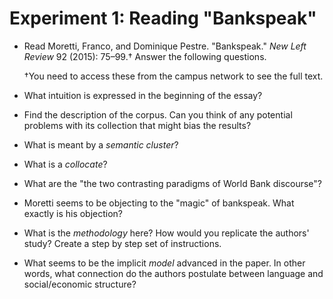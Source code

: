 # Experiment 1: Reading "Bankspeak"

- Read Moretti, Franco, and Dominique Pestre. "Bankspeak." *New Left Review*
92 (2015): 75–99.† Answer the following questions.

    †You need to access these from the campus network to see the full text.

- What intuition is expressed in the beginning of the essay?

- Find the description of the corpus. Can you think of any potential problems
with its collection that might bias the results?

- What is meant by a *semantic cluster*?

- What is a *collocate*?

- What are the "the two contrasting paradigms of World Bank discourse"?

- Moretti seems to be objecting to the "magic" of bankspeak. What exactly is his
objection?

- What is the *methodology* here? How would you replicate the authors' study?
  Create a step by step set of instructions.

- What seems to be the implicit *model* advanced in the paper. In other words,
  what connection do the authors postulate between language and social/economic
structure?
